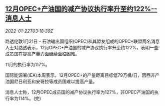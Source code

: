 <!--1642822263000-->
[12月OPEC+产油国的减产协议执行率升至约122%--消息人士](https://cn.reuters.com/article/opec-plus-oil-production-0122-idCNKBS2JW036)
------

<div><i>2022-01-22T03:18:39Z</i></div><p>路透伦敦1月21日 - 石油输出国组织(OPEC)和其盟友组成的OPEC+联盟两名消息人士对路透表示，12月OPEC+产油国的减产协议执行率升至约122%，表明一些成员国在提高产量方面继续面临困难。</p><p>11月的执行率为117%。</p><p>国际能源署(IEA)本周表示，12月OPEC+的产量距离目标低79万桶/日，因西非产油国尼日利亚和安哥拉等成员国难以提高产量。</p><p>消息人士称，12月OPEC成员国的减产协议执行率为127%，非OPEC产油国的执行率为114%。(完)</p>
